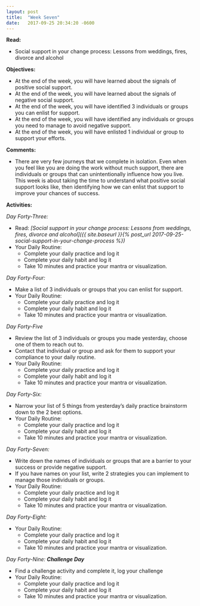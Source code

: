 ```yaml
---
layout: post
title:  "Week Seven"
date:   2017-09-25 20:34:20 -0600
---
```


**Read:**
* Social support in your change process: Lessons from weddings, fires, divorce and alcohol

**Objectives:**
* At the end of the week, you will have learned about the signals of positive social support.
* At the end of the week, you will have learned about the signals of negative social support.
* At the end of the week, you will have identified 3 individuals or groups you can enlist for support.
* At the end of the week, you will have identified any individuals or groups you need to manage to avoid negative support.
* At the end of the week, you will have enlisted 1 individual or group to support your efforts.

**Comments:**
* There are very few journeys that we complete in isolation. Even when you feel like you are doing the work without much support, there are individuals or groups that can unintentionally influence how  you live. This week is about taking the time to understand what positive social support looks like, then identifying how we can enlist that support to improve your chances of success.

**Activities:**

*Day Forty-Three:*
* Read: *[Social support in your change process: Lessons from weddings, fires, divorce and alcohol]({{ site.baseurl }}{% post_url 2017-09-25-social-support-in-your-change-process %})*
* Your Daily Routine:
	* Complete your daily practice and log it
	* Complete your daily habit and log it
	* Take 10 minutes and practice your mantra or visualization.

*Day Forty-Four:*
* Make a list of 3 individuals or groups that you can enlist for support.
* Your Daily Routine:
	* Complete your daily practice and log it
	* Complete your daily habit and log it
	* Take 10 minutes and practice your mantra or visualization.

*Day Forty-Five*
* Review the list of 3 individuals or groups you made yesterday, choose one of them to reach out to.
* Contact that individual or group and ask for them to support your compliance to your daily routine.
* Your Daily Routine:
	* Complete your daily practice and log it
	* Complete your daily habit and log it
	* Take 10 minutes and practice your mantra or visualization.

*Day Forty-Six:*
* Narrow your list of 5 things from yesterday’s daily practice brainstorm down to the 2 best options.
* Your Daily Routine:
    * Complete your daily practice and log it
    * Complete your daily habit and log it
    * Take 10 minutes and practice your mantra or visualization.

*Day Forty-Seven:*
* Write down the names of individuals or groups that are a barrier to your success or provide negative support.
* If you have names on your list, write 2 strategies you can implement to manage those individuals or groups.
* Your Daily Routine:
	* Complete your daily practice and log it
	* Complete your daily habit and log it
	* Take 10 minutes and practice your mantra or visualization.

*Day Forty-Eight:*
* Your Daily Routine:
    * Complete your daily practice and log it
    * Complete your daily habit and log it
    * Take 10 minutes and practice your mantra or visualization.

*Day Forty-Nine: **Challenge Day***
* Find a challenge activity and complete it, log your challenge
* Your Daily Routine:
	* Complete your daily practice and log it
	* Complete your daily habit and log it
	* Take 10 minutes and practice your mantra or visualization.
